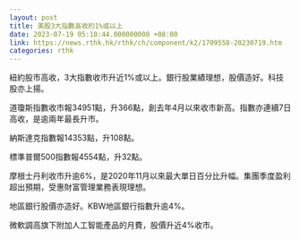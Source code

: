 ```yaml
---
layout: post
title: 美股3大指數高收約1%或以上
date: 2023-07-19 05:10:44.000000000 +08:00
link: https://news.rthk.hk/rthk/ch/component/k2/1709558-20230719.htm
categories: rthk
---
```


紐約股市高收，3大指數收市升近1%或以上。銀行股業績理想，股價造好。科技股亦上揚。

道瓊斯指數收市報34951點，升366點，創去年4月以來收市新高。指數亦連續7日高收，是逾兩年最長升市。

納斯達克指數報14353點，升108點。

標準普爾500指數報4554點，升32點。

摩根士丹利收市升逾6%，是2020年11月以來最大單日百分比升幅。集團季度盈利超出預期，受惠財富管理業務表現理想。

地區銀行股價亦造好。KBW地區銀行指數升逾4%。

微軟調高旗下附加人工智能產品的月費，股價升近4%收市。
